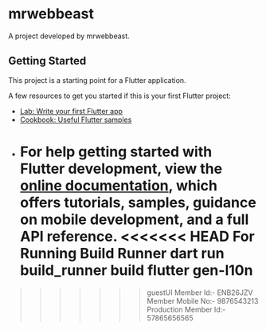# mrwebbeast

A project developed by mrwebbeast.

## Getting Started

This project is a starting point for a Flutter application.

A few resources to get you started if this is your first Flutter project:

- [Lab: Write your first Flutter app](https://docs.flutter.dev/get-started/codelab)
- [Cookbook: Useful Flutter samples](https://docs.flutter.dev/cookbook)
- For help getting started with Flutter development, view the
  [online documentation](https://docs.flutter.dev/), which offers tutorials,
  samples, guidance on mobile development, and a full API reference.
  <<<<<<< HEAD
  For Running Build Runner
  dart run build_runner build
  flutter gen-l10n
  =======

> > > > > > > guestUI
> > > > > > > Member Id:- ENB26JZV
> > > > > > > Member Mobile No:- 9876543213
> > > > > > > Production Member Id:- 57865656565

